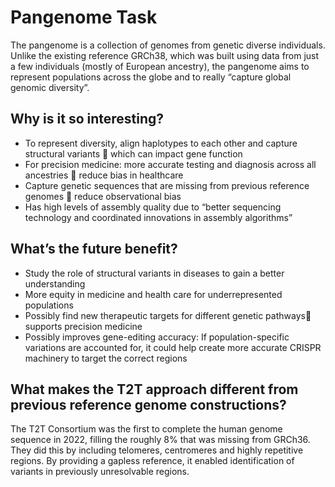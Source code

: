# Pangenome Task
The pangenome is a collection of genomes from genetic diverse individuals. Unlike the existing reference GRCh38, which was built using data from just a few individuals (mostly of European ancestry), the pangenome aims to represent populations across the globe and to really “capture global genomic diversity”. 
## Why is it so interesting?
-	To represent diversity, align haplotypes to each other and capture structural variants  which can impact gene function
-	For precision medicine: more accurate testing and diagnosis across all ancestries  reduce bias in healthcare 
-	Capture genetic sequences that are missing from previous reference genomes  reduce observational bias
-	Has high levels of assembly quality due to “better sequencing technology and coordinated innovations in assembly algorithms”
## What’s the future benefit?
-	Study the role of structural variants in diseases to gain a better understanding
-	More equity in medicine and health care for underrepresented populations
- Possibly find new therapeutic targets for different genetic pathways supports precision medicine
- Possibly improves gene-editing accuracy: If population-specific variations are accounted for, it could help create more accurate CRISPR machinery to target the correct regions
## What makes the T2T approach different from previous reference genome constructions?
The T2T Consortium was the first to complete the human genome sequence in 2022, filling the roughly 8% that was missing from GRCh36. They did this by including telomeres, centromeres and highly repetitive regions. By providing a gapless reference, it enabled identification of variants in previously unresolvable regions.
